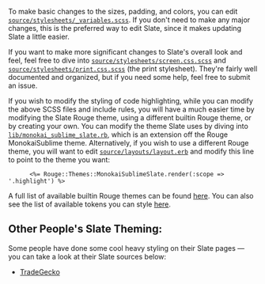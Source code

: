To make basic changes to the sizes, padding, and colors, you can edit
[`source/stylesheets/_variables.scss`](https://github.com/slatedocs/slate/blob/master/source/stylesheets/_variables.scss).
If you don't need to make any major changes, this is the preferred way to edit Slate, since it makes updating Slate a
little easier.

If you want to make more significant changes to Slate's overall look and feel, feel free to dive into 
[`source/stylesheets/screen.css.scss`](https://github.com/slatedocs/slate/blob/master/source/stylesheets/screen.css.scss)
and
[`source/stylesheets/print.css.scss`](https://github.com/slatedocs/slate/blob/master/source/stylesheets/print.css.scss)
(the print stylesheet). They're fairly well documented and organized, but if you need some help, feel free to submit an
issue.

If you wish to modify the styling of code highlighting, while you can modify the above SCSS files and include rules,
you will have a much easier time by modifying the Slate Rouge theme, using a different builtin Rouge theme, or
by creating your own. You can modify the theme Slate uses by diving into
[`lib/monokai_sublime_slate.rb`](https://github.com/slatedocs/slate/blob/master/lib/monokai_sublime_slate.rb),
which is an extension off the Rouge MonokaiSublime theme. Alternatively, if you wish to use a different Rouge
theme, you will want to edit
[`source/layouts/layout.erb`](https://github.com/slatedocs/slate/blob/master/source/layouts/layout.erb) and modify this
line to point to the theme you want:

```erb
      <%= Rouge::Themes::MonokaiSublimeSlate.render(:scope => '.highlight') %>
```

A full list of available builtin Rouge themes can be found [here](https://github.com/rouge-ruby/rouge/tree/master/lib/rouge/themes).
You can also see the list of available tokens you can style [here](https://github.com/rouge-ruby/rouge/wiki/List-of-tokens).

## Other People's Slate Theming:
 
Some people have done some cool heavy styling on their Slate pages — you can take a look at their Slate sources
below:

- [TradeGecko](https://github.com/tradegecko/smaug/)
